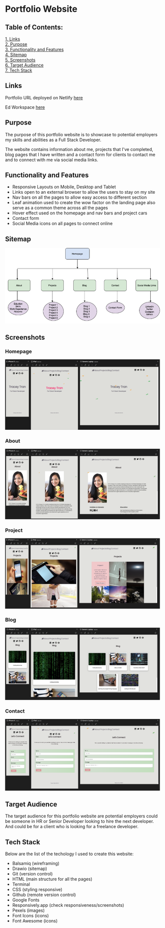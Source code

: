 # Portfolio Website

 ## Table of Contents:  
[1. Links](#Links)  
[2. Purpose](#Purpose)  
[3. Functionality and Features](#Functionality-and-Features)  
[4. Sitemap](#Sitemap)  
[5. Screenshots](#Screenshots)  
[6. Target Audience](#Target-audience)  
[7. Tech Stack](#Tech-Stack)  

## Links

Portfolio URL deployed on Netlify [here](https://traceytran.netlify.app/)

Ed Workspace [here](https://edstem.org/courses/4464/workspaces/pgglIDEw8dv1I8doROi4aS5Fxs1gtm7c)

## Purpose

The purpose of this portfolio website is to showcase to potential employers my skills and abilities as a Full Stack Developer. 

The website contains information about me, projects that I've completed, blog pages that I have written and a contact form for clients to contact me and to connect with me via social media links. 

## Functionality and Features

* Responsive Layouts on Mobile, Desktop and Tablet
* Links open to an external browser to allow the users to stay on my site
* Nav bars on all the pages to allow easy access to different section
* Leaf animation used to create the wow factor on the landing page also serve as a common theme across all the pages
* Hover effect used on the homepage and nav bars and project cars
* Contact form
* Social Media icons on all pages to connect online


## Sitemap

![sitemap](./img/Sitemap.png)

## Screenshots

### Homepage

![sitemap](./img/homepage.png)

### About

![sitemap](./img/about.png)

### Project


![sitemap](./img/project.png)


### Blog

![sitemap](./img/blog.png)


### Contact

![sitemap](./img/contact.png)


## Target Audience

The target audience for this portfolio website are potential employers could be someone in HR or Senior Developer looking to hire the next developer. And could be for a client who is looking for a freelance developer.

## Tech Stack

Below are the list of the techology I used to create this website:

* Balsamiq (wireframing)
* Drawio (sitemap)
* Git (version control)
* HTML (main structure for all the pages)
* Terminal 
* CSS (styling responsive)
* Github (remote version control)
* Google Fonts
* Responsively.app (check responsiveness/screenshots)
* Pexels (images)
* Font Icons (icons)
* Font Awesome (icons)
